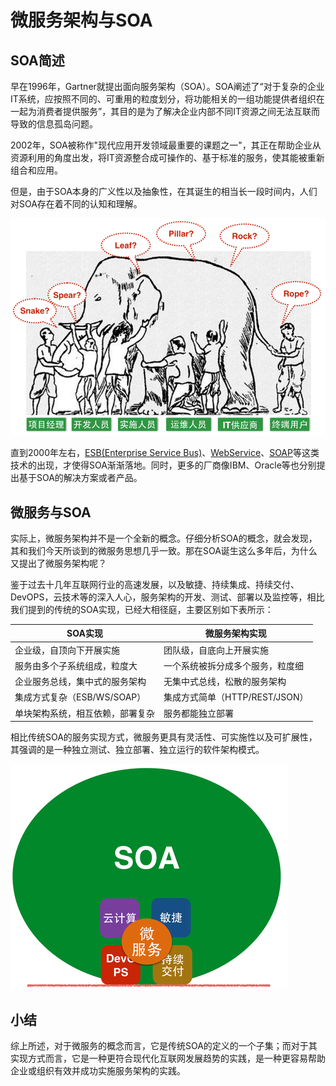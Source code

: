 # 微服务架构与SOA

## SOA简述

早在1996年，Gartner就提出面向服务架构（SOA）。SOA阐述了“对于复杂的企业IT系统，应按照不同的、可重用的粒度划分，将功能相关的一组功能提供者组织在一起为消费者提供服务”，其目的是为了解决企业内部不同IT资源之间无法互联而导致的信息孤岛问题。

2002年，SOA被称作"现代应用开发领域最重要的课题之一"，其正在帮助企业从资源利用的角度出发，将IT资源整合成可操作的、基于标准的服务，使其能被重新组合和应用。

但是，由于SOA本身的广义性以及抽象性，在其诞生的相当长一段时间内，人们对SOA存在着不同的认知和理解。

<img src="images/understanding-soa-800-600.png" />

直到2000年左右，[ESB(Enterprise Service Bus)](https://en.wikipedia.org/wiki/Enterprise_service_bus)、[WebService](https://en.wikipedia.org/wiki/Web_service)、[SOAP](https://en.wikipedia.org/wiki/Soap)等这类技术的出现，才使得SOA渐渐落地。同时，更多的厂商像IBM、Oracle等也分别提出基于SOA的解决方案或者产品。


## 微服务与SOA


实际上，微服务架构并不是一个全新的概念。仔细分析SOA的概念，就会发现，其和我们今天所谈到的微服务思想几乎一致。那在SOA诞生这么多年后，为什么又提出了微服务架构呢？

鉴于过去十几年互联网行业的高速发展，以及敏捷、持续集成、持续交付、DevOPS，云技术等的深入人心，服务架构的开发、测试、部署以及监控等，相比我们提到的传统的SOA实现，已经大相径庭，主要区别如下表所示：

SOA实现 | 微服务架构实现 |
----|----------|
企业级，自顶向下开展实施|团队级，自底向上开展实施|
服务由多个子系统组成，粒度大|一个系统被拆分成多个服务，粒度细|
企业服务总线，集中式的服务架构|无集中式总线，松散的服务架构|
集成方式复杂（ESB/WS/SOAP）|集成方式简单（HTTP/REST/JSON）|
单块架构系统，相互依赖，部署复杂|服务都能独立部署|

相比传统SOA的服务实现方式，微服务更具有灵活性、可实施性以及可扩展性，其强调的是一种独立测试、独立部署、独立运行的软件架构模式。

<img src="images/soa-and-microservice-500-360.png" />

## 小结

综上所述，对于微服务的概念而言，它是传统SOA的定义的一个子集；而对于其实现方式而言，它是一种更符合现代化互联网发展趋势的实践，是一种更容易帮助企业或组织有效并成功实施服务架构的实践。

